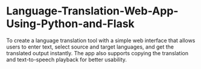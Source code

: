# Language-Translation-Web-App-Using-Python-and-Flask
To create a language translation tool with a simple web interface that allows users to enter text, select source and target languages, and get the translated output instantly. The app also supports copying the translation and text-to-speech playback for better usability.
